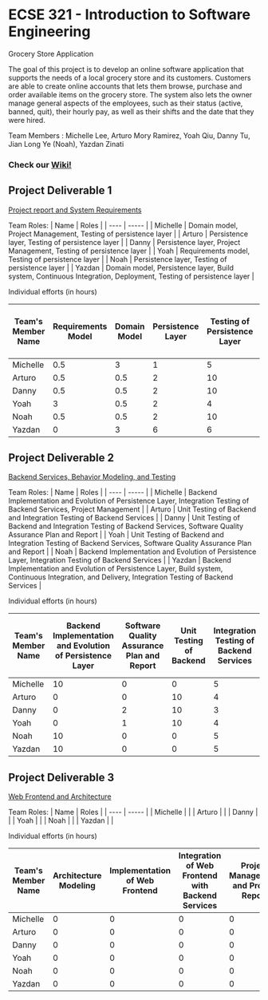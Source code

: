# ECSE 321 - Introduction to Software Engineering

Grocery Store Application

The goal of this project is to develop an online software application that supports the needs of a local grocery store and its customers. Customers are able to create online accounts that lets them browse, purchase and order available items on the grocery store. The system also lets the owner manage general aspects of the employees, such as their status (active, banned, quit), their hourly pay, as well as their shifts and the date that they were hired. 

Team Members : Michelle Lee, Arturo Mory Ramirez, Yoah Qiu, Danny Tu, Jian Long Ye (Noah), Yazdan Zinati <br/>

### Check our [Wiki!](https://github.com/McGill-ECSE321-Winter2022/project-group-group-16/wiki)
## Project Deliverable 1

[Project report and System Requirements](https://github.com/McGill-ECSE321-Winter2022/project-group-group-16/wiki/Deliverable-1)

Team Roles:
| Name | Roles |
| ---- | ----- |
| Michelle |  Domain model, Project Management, Testing of persistence layer  |
| Arturo  | Persistence layer, Testing of persistence layer  |
| Danny |  Persistence layer, Project Management, Testing of persistence layer |
| Yoah  |  Requirements model, Testing of persistence layer  |
| Noah  |  Persistence layer, Testing of persistence layer |
| Yazdan |  Domain model, Persistence layer, Build system, Continuous Integration, Deployment, Testing of persistence layer  |


Individual efforts (in hours)

| Team's Member Name | Requirements Model | Domain Model | Persistence Layer | Testing of Persistence Layer | Build System and Continuous Integration | Project Management and Project Report | Total |
|---------------------|--------------------------------------------|-------------------------------------|---------------------------------------------------|---------------------------------------------------|----------------|-------|--------------|
| Michelle  | 0.5       | 3           | 1               | 5            | 0              | 4    | 13.5 |
| Arturo    | 0.5       | 0.5         | 2               | 10           | 0              | 0    | 13   |
| Danny     | 0.5       | 0.5         | 2               | 10           | 0              | 2    | 13   |
| Yoah      | 3         | 0.5         | 2               | 4            | 0              | 0    | 9.5  |
| Noah      | 0.5       | 0.5         | 2               | 10           | 0              | 0    | 13   |
| Yazdan    | 0       | 3           | 6               | 6            | 0.5              | 0    | 15.5 |  

## Project Deliverable 2

[Backend Services, Behavior Modeling, and Testing](https://github.com/McGill-ECSE321-Winter2022/project-group-group-16/wiki/Deliverable-2)

Team Roles:
| Name | Roles |
| ---- | ----- |
| Michelle | Backend Implementation and Evolution of Persistence Layer, Integration Testing of Backend Services, Project Management  |
| Arturo  | Unit Testing of Backend and Integration Testing of Backend Services  |
| Danny |  Unit Testing of Backend and Integration Testing of Backend Services, Software Quality Assurance Plan and Report |
| Yoah  |  Unit Testing of Backend and Integration Testing of Backend Services, Software Quality Assurance Plan and Report |
| Noah  |  Backend Implementation and Evolution of Persistence Layer, Integration Testing of Backend Services |
| Yazdan |  Backend Implementation and Evolution of Persistence Layer, Build system, Continuous Integration, and Delivery, Integration Testing of Backend Services |


Individual efforts (in hours)

| Team's Member Name | Backend Implementation and Evolution of Persistence Layer | Software Quality Assurance Plan and Report | Unit Testing of Backend | Integration Testing of Backend Services | Build System, Continuous Integration, and Delivery | Project Management and Project Report | Total |
|---------------------|--------------------------------------------|-------------------------------------|---------------------------------------------------|---------------------------------------------------|----------------|-------|--------------|
| Michelle  | 10      | 0         | 0               | 5           | 0              | 2    | 17 |
| Arturo    | 0       | 0         | 10              | 4           | 0              | 0    | 14 |
| Danny     | 0       | 2         | 10              | 3           | 0              | 0    | 15 |
| Yoah      | 0       | 1         | 10              | 4           | 0              | 0    | 15 |
| Noah      | 10      | 0         | 0               | 5           | 0              | 0    | 15 |
| Yazdan    | 10      | 0         | 0               | 5           | 3              | 0    | 18 |

## Project Deliverable 3

[Web Frontend and Architecture](https://github.com/McGill-ECSE321-Winter2022/project-group-group-16/wiki/Deliverable-3)

Team Roles:
| Name | Roles |
| ---- | ----- |
| Michelle |   |
| Arturo  |   |
| Danny |   |
| Yoah  |   |
| Noah  |   |
| Yazdan |   |


Individual efforts (in hours)

| Team's Member Name | Architecture Modeling | Implementation of Web Frontend | Integration of Web Frontend with Backend Services | Project Management and Project Report | Total |
|---------------------|--------------------------------------------|-------------------------------------|---------------------------------------------------|---------------------------------------------------|----------------|
| Michelle  | 0      | 0         | 0               | 0           | 0              |
| Arturo    | 0       | 0         | 0              | 0           | 0              | 
| Danny     | 0       | 0         | 0              | 0           | 0              | 
| Yoah      | 0       | 0         | 0              | 0           | 0              | 
| Noah      | 0      | 0         | 0               | 0           | 0              | 
| Yazdan    | 0      | 0         | 0               | 0           | 0              | 

